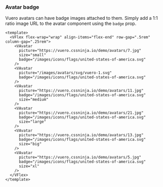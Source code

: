 ### Avatar badge

Vuero avatars can have badge images attached to them.
Simply add a 1:1 ratio image URL to the avatar component using the `badge` prop.

<!--code-->

```vue
<template>
  <VFlex flex-wrap="wrap" align-items="flex-end" row-gap=".5rem" column-gap=".25rem">
    <VAvatar
      picture="https://vuero.cssninja.io/demo/avatars/7.jpg"
      size="small"
      badge="/images/icons/flags/united-states-of-america.svg"
    />
    <VAvatar
      picture="/images/avatars/svg/vuero-1.svg"
      badge="/images/icons/flags/united-states-of-america.svg"
    />
    <VAvatar
      picture="https://vuero.cssninja.io/demo/avatars/11.jpg"
      badge="/images/icons/flags/united-states-of-america.svg"
      size="medium"
    />
    <VAvatar
      picture="https://vuero.cssninja.io/demo/avatars/21.jpg"
      badge="/images/icons/flags/united-states-of-america.svg"
      size="large"
    />
    <VAvatar
      picture="https://vuero.cssninja.io/demo/avatars/13.jpg"
      badge="/images/icons/flags/united-states-of-america.svg"
      size="big"
    />
    <VAvatar
      picture="https://vuero.cssninja.io/demo/avatars/5.jpg"
      badge="/images/icons/flags/united-states-of-america.svg"
      size="xl"
    />
  </VFlex>
</template>
```

<!--/code-->

<!--example-->
<VFlex flex-wrap="wrap" align-items="flex-end" row-gap=".5rem" column-gap=".25rem">
  <VAvatar picture="https://vuero.cssninja.io/demo/avatars/7.jpg" size="small" badge="/images/icons/flags/united-states-of-america.svg" />
  <VAvatar picture="/images/avatars/svg/vuero-1.svg" badge="/images/icons/flags/united-states-of-america.svg" />
  <VAvatar picture="https://vuero.cssninja.io/demo/avatars/11.jpg" badge="/images/icons/flags/united-states-of-america.svg" size="medium" />
  <VAvatar picture="https://vuero.cssninja.io/demo/avatars/21.jpg" badge="/images/icons/flags/united-states-of-america.svg" size="large" />
  <VAvatar picture="https://vuero.cssninja.io/demo/avatars/13.jpg" badge="/images/icons/flags/united-states-of-america.svg" size="big" />
  <VAvatar picture="https://vuero.cssninja.io/demo/avatars/5.jpg" badge="/images/icons/flags/united-states-of-america.svg" size="xl" />
</VFlex>

<!--/example-->
